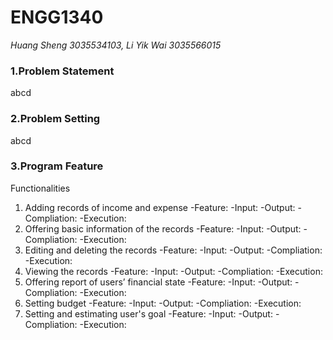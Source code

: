 # __ENGG1340__
*Huang Sheng 3035534103, Li Yik Wai 3035566015*

### **1.Problem Statement**
  abcd
  
### **2.Problem Setting**
  abcd

### **3.Program Feature**
  Functionalities
  1. Adding records of income and expense
    -Feature:
    -Input:
    -Output:
    -Compliation: 
    -Execution:
  2. Offering basic information of the records
    -Feature:
    -Input:
    -Output:
    -Compliation: 
    -Execution:
  3. Editing and deleting the records 
    -Feature:
    -Input:
    -Output:
    -Compliation: 
    -Execution:
  4. Viewing the records
    -Feature:
    -Input:
    -Output:
    -Compliation: 
    -Execution:
  5. Offering report of users’ financial state
    -Feature:
    -Input:
    -Output:
    -Compliation: 
    -Execution:
  6. Setting budget
    -Feature:
    -Input:
    -Output:
    -Compliation: 
    -Execution:
  7. Setting and estimating user's goal
    -Feature:
    -Input:
    -Output:
    -Compliation: 
    -Execution:
